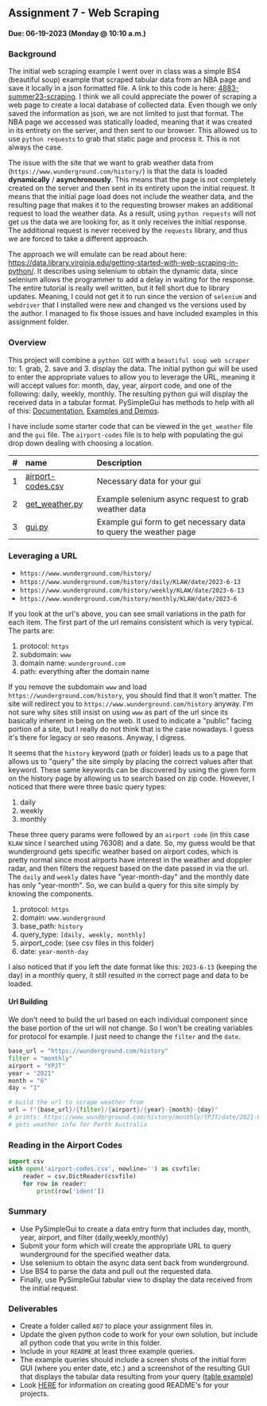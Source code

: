 ## Assignment 7 - Web Scraping

#### Due: 06-19-2023 (Monday @ 10:10 a.m.)

### Background

The initial web scraping example I went over in class was a simple BS4 (beautiful soup) example that scraped tabular data from an NBA page and save it locally in a json formatted file. A link to this code is here: [4883-summer23-scraping](https://replit.com/@rugbyprof/4883-summer23-scraping). I think we all could appreciate the power of scraping a web page to create a local database of collected data. Even though we only saved the information as json, we are not limited to just that format. The NBA page we accessed was statically loaded, meaning that it was created in its entirety on the server, and then sent to our browser. This allowed us to use `python requests` to grab that static page and process it. This is not always the case.

The issue with the site that we want to grab weather data from (`https://www.wunderground.com/history/`) is that the data is loaded **dynamically** / **asynchronously**. This means that the page is not completely created on the server and then sent in its entirety upon the initial request. It means that the initial page load does not include the weather data, and the resulting page that makes it to the requesting browser makes an additional request to load the weather data. As a result, using `python requests` will not get us the data we are looking for, as it only receives the initial response. The additional request is never received by the `requests` library, and thus we are forced to take a different approach.

The approach we will emulate can be read about here: https://data.library.virginia.edu/getting-started-with-web-scraping-in-python/. It describes using selenium to obtain the dynamic data, since selenium allows the programmer to add a delay in waiting for the response. The entire tutorial is really well written, but it fell short due to library updates. Meaning, I could not get it to run since the version of `selenium` and `webdriver` that I installed were new and changed vs the versions used by the author. I managed to fix those issues and have included examples in this assignment folder.

### Overview

This project will combine a `python GUI` with a `beautiful soup web scraper` to: 1. grab, 2. save and 3. display the data. The initial python gui will be used to enter the appropriate values to allow you to leverage the URL, meaning it will accept values for: month, day, year, airport code, and one of the following: daily, weekly, monthly. The resulting python gui will display the received data in a tabular format. PySimpleGui has methods to help with all of this: [Documentation](https://www.pysimplegui.org/en/latest/), [Examples and Demos](https://www.pysimplegui.org/en/latest/#some-examples).

I have include some starter code that can be viewed in the `get_weather` file and the `gui` file. The `airport-codes` file is to help with populating the gui drop down dealing with choosing a location.

|  #  | name                                     | Description                                                      |
| :-: | :--------------------------------------- | :--------------------------------------------------------------- |
|  1  | [airport-codes.csv](./airport-codes.csv) | Necessary data for your gui                                      |
|  2  | [get_weather.py ](./get_weather.py)      | Example selenium async request to grab weather data              |
|  3  | [gui.py](./gui.py)                       | Example gui form to get necessary data to query the weather page |

### Leveraging a URL

- `https://www.wunderground.com/history/`
- `https://www.wunderground.com/history/daily/KLAW/date/2023-6-13`
- `https://www.wunderground.com/history/weekly/KLAW/date/2023-6-13`
- `https://www.wunderground.com/history/monthly/KLAW/date/2023-6`

If you look at the url's above, you can see small variations in the path for each item. The first part of the url remains consistent which is very typical. The parts are:

1. protocol: `https`
2. subdomain: `www`
3. domain name: `wunderground.com`
4. path: everything after the domain name

If you remove the subdomain `www` and load `https://wunderground.com/history`, you should find that it won't matter. The site will redirect you to `https://www.wunderground.com/history` anyway. I'm not sure why sites still insist on using `www` as part of the url since its basically inherent in being on the web. It used to indicate a "public" facing portion of a site, but I really do not think that is the case nowadays. I guess it's there for legacy or seo reasons. Anyway, I digress.

It seems that the `history` keyword (path or folder) leads us to a page that allows us to "query" the site simply by placing the correct values after that keyword. These same keywords can be discovered by using the given form on the history page by allowing us to search based on zip code. However, I noticed that there were three basic query types:

1. daily
2. weekly
3. monthly

These three query params were followed by an `airport code` (in this case `KLAW` since I searched using 76308) and a date. So, my guess would be that wunderground gets specific weather based on airport codes, which is pretty normal since most airports have interest in the weather and doppler radar, and then filters the request based on the date passed in via the url. The `daily` and `weekly` dates have "year-month-day" and the monthly date has only "year-month". So, we can build a query for this site simply by knowing the components.

1. protocol: `https`
2. domain: `www.wunderground`
3. base_path: `history`
4. query_type: `[daily, weekly, monthly]`
5. airport_code: (see csv files in this folder)
6. date: `year-month-day`

I also noticed that if you left the date format like this: `2023-6-13` (keeping the day) in a monthly query, it still resulted in the correct page and data to be loaded.

#### Url Building

We don't need to build the url based on each individual component since the base portion of the url will not change. So I won't be creating variables for protocol for example. I just need to change the `filter` and the `date`.

```python
base_url = "https://wunderground.com/history"
filter = "monthly"
airport = "YPJT"
year = "2021"
month = "6"
day = "1"

# build the url to scrape weather from
url = f"{base_url}/{filter}/{airport}/{year}-{month}-{day}"
# prints: https://www.wunderground.com/history/monthly/YPJT/date/2021-6-1
# gets weather info for Perth Australia
```

### Reading in the Airport Codes

```python
import csv
with open('airport-codes.csv', newline='') as csvfile:
    reader = csv.DictReader(csvfile)
    for row in reader:
        print(row['ident'])
```

### Summary

- Use PySimpleGui to create a data entry form that includes day, month, year, airport, and filter (daily,weekly,monthly)
- Submit your form which will create the appropriate URL to query wunderground for the specified weather data.
- Use selenium to obtain the async data sent back from wunderground.
- Use BS4 to parse the data and pull out the requested data.
- Finally, use PySimpleGui tabular view to display the data received from the initial request.

### Deliverables

- Create a folder called `A07` to place your assignment files in.
- Update the given python code to work for your own solution, but include all python code that you write in this folder.
- Include in your `README` at least three example queries.
- The example queries should include a screen shots of the initial form GUI (where you enter date, etc.) and a screenshot of the resulting GUI that displays the tabular data resulting from your query ([table example](https://pysimplegui.trinket.io/demo-programs#/tables/the-table-element))
- Look [HERE](../../Resources/01-Readmees/README.md) for information on creating good README's for your projects.

